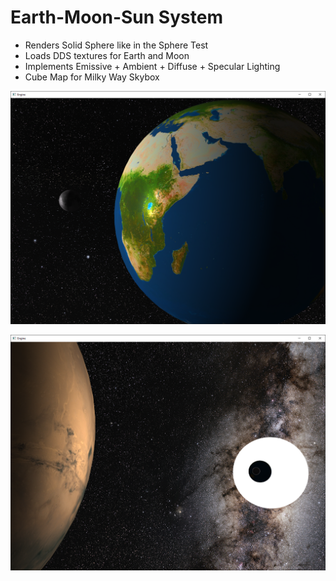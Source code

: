 # Earth-Moon-Sun System

* Renders Solid Sphere like in the Sphere Test
* Loads DDS textures for Earth and Moon
* Implements Emissive + Ambient + Diffuse + Specular Lighting
* Cube Map for Milky Way Skybox

![Alt text](Screenshots/01.png?raw=true "Earth-Moon-Sun")

![Alt text](Screenshots/02.png?raw=true "Mars")